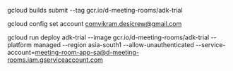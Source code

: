 <!-- uvicorn main:app --host 127.0.0.1 --port 8000 --reload -->



gcloud builds submit --tag gcr.io/d-meeting-rooms/adk-trial



gcloud config set account comvikram.desicrew@gmail.com 


gcloud run deploy adk-trial --image gcr.io/d-meeting-rooms/adk-trial --platform managed --region asia-south1 --allow-unauthenticated --service-account=meeting-room-app-sa@d-meeting-rooms.iam.gserviceaccount.com



